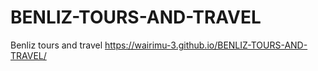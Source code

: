 # BENLIZ-TOURS-AND-TRAVEL
Benliz tours and travel
https://wairimu-3.github.io/BENLIZ-TOURS-AND-TRAVEL/
